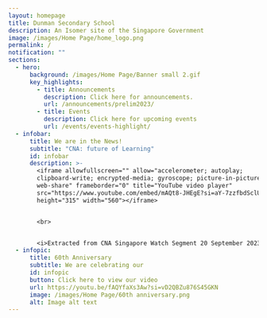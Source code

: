 ```yaml
---
layout: homepage
title: Dunman Secondary School
description: An Isomer site of the Singapore Government
image: /images/Home Page/home_logo.png
permalink: /
notification: ""
sections:
  - hero:
      background: /images/Home Page/Banner small 2.gif
      key_highlights:
        - title: Announcements
          description: Click here for announcements.
          url: /announcements/prelim2023/
        - title: Events
          description: Click here for upcoming events
          url: /events/events-highlight/
  - infobar:
      title: We are in the News!
      subtitle: "CNA: future of Learning"
      id: infobar
      description: >-
        <iframe allowfullscreen="" allow="accelerometer; autoplay;
        clipboard-write; encrypted-media; gyroscope; picture-in-picture;
        web-share" frameborder="0" title="YouTube video player"
        src="https://www.youtube.com/embed/mAQt8-JHEgE?si=aY-7zzfbdSclU0vN"
        height="315" width="560"></iframe>


        <br>


        <i>Extracted from CNA Singapore Watch Segment 20 September 2023</i>
  - infopic:
      title: 60th Anniversary
      subtitle: We are celebrating our
      id: infopic
      button: Click here to view our video
      url: https://youtu.be/fAQYfaXs3Aw?si=vD2QBZu876S45GKN
      image: /images/Home Page/60th anniversary.png
      alt: Image alt text
---
```

